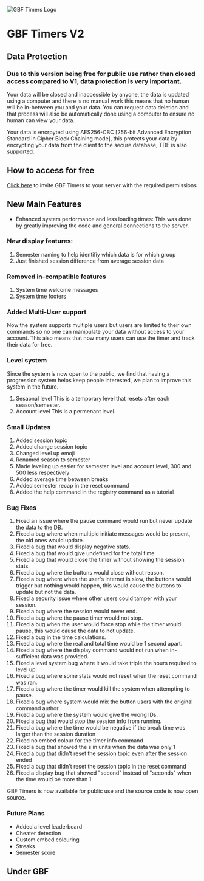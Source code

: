 ![GBF Timers Logo](https://cdn.discordapp.com/attachments/1059460680920612924/1066506968430301234/Screenshot_2023-01-22_015445-removebg-preview.png)
# GBF Timers V2

## Data Protection
### Due to this version being free for public use rather than closed access compared to V1, data protection is very important.

Your data will be closed and inaccessible by anyone, the data is updated using a computer and there is no manual work this means that no human will be in-between you and your data.
You can request data deletion and that process will also be automatically done using a computer to ensure no human can view your data.

Your data is encrpyted using AES256-CBC [256-bit Advanced Encryption Standard in Cipher Block Chaining mode], this protects your data by encrypting your data from the client to the secure database, TDE is also supported.

## How to access for free
[Click here](https://discord.com/api/oauth2/authorize?client_id=795361755223556116&permissions=1642787765494&scope=bot%20applications.commands) to invite GBF Timers to your server with the required permissions

## New Main Features

- Enhanced system performance and less loading times:
This was done by greatly improving the code and general connections to the server.

### New display features:
1. Semester naming to help identifiy which data is for which group
2. Just finished session difference from average session data

### Removed in-compatible features
1. System time welcome messages
2. System time footers

### Added Multi-User support
Now the system supports multiple users but users are limited to their own commands so no one can manipulate your data without access to your account.
This also means that now many users can use the timer and track their data for free.

### Level system

Since the system is now open to the public, we find that having a progression system helps keep people interested, we plan to improve this system in the future.
1. Sesaonal level
This is a temporary level that resets after each season/semester.
2. Account level
This is a permenant level.

### Small Updates
1. Added session topic
2. Added change session topic
3. Changed level up emoji
4. Renamed season to semester
5. Made leveling up easier for semester level and account level, 300 and 500 less respectively 
6. Added average time between breaks
7. Added semester recap in the reset command
8. Added the help command in the registry command as a tutorial

### Bug Fixes
1. Fixed an issue where the pause command would run but never update the data to the DB.
2. Fixed a bug where when multiple initiate messages would be present, the old ones would update.
3. Fixed a bug that would display negative stats.
4. Fixed a bug that would give undefined for the total time
5. Fixed a bug that would close the timer without showing the session stats.
6. Fixed a bug where the buttons would close without reason.
7. Fixed a bug where when the user's internet is slow, the buttons would trigger but nothing would happen, this would cause the buttons to update but not the data.
8. Fixed a security issue where other users could tamper with your session.
9. Fixed a bug where the session would never end.
10. Fixed a bug where the pause timer would not stop.
11. Fixed a bug when the user would force stop while the timer would pause, this would cause the data to not update.
12. Fixed a bug in the time calculations.
13. Fixed a bug where the real and total time would be 1 second apart.
14. Fixed a bug where the display command would not run when in-sufficient data was provided.
15. Fixed a level system bug where it would take triple the hours required to level up
16. Fixed a bug where some stats would not reset when the reset command was ran.
17. Fixed a bug where the timer would kill the system when attempting to pause.
18. Fixed a bug where system would mix the button users with the original command author.
19. Fixed a bug where the system would give the wrong IDs.
20. Fixed a bug that would stop the session info from running.
21. Fixed a bug where the time would be negative if the break time was larger than the session duration
22. Fixed no embed colour for the timer info command
23. Fixed a bug that showed the s in units when the data was only 1
24. Fixed a bug that didn't reset the session topic even after the session ended
25. Fixed a bug that didn't reset the session topic in the reset command
26. Fixed a display bug that showed "second" instead of "seconds" when the time would be more than 1

GBF Timers is now available for public use and the source code is now open source.

### Future Plans

- Added a level leaderboard
- Cheater detection
- Custom embed colouring
- Streaks
- Semester score

## Under GBF

